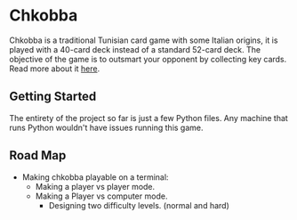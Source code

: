 # Chkobba

Chkobba is a traditional Tunisian card game with some Italian origins, it is played with a 40-card deck instead of a standard 52-card deck. The objective of the game is to outsmart your opponent by collecting key cards. Read more about it [here](https://fr.wikipedia.org/wiki/Chkobba#Bibliographie).

## Getting Started

The entirety of the project so far is just a few Python files. Any machine that runs Python wouldn't have issues running this game.

## Road Map

* Making chkobba playable on a terminal:
  * Making a player vs player mode.
  * Making a Player vs computer mode.
    * Designing two difficulty levels. (normal and hard)
